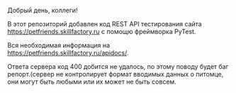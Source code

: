 Добрый день, коллеги!

В этот репозиторий добавлен код REST API тестирования сайта https://petfriends.skillfactory.ru с помощю фреймворка PyTest.

Вся необходимая информация на https://petfriends.skillfactory.ru/apidocs/.

Ответа сервера код 400 добится не удалось, по этому поводу будет баг репорт.(сервер не контролирует формат вводимых данных о питомце, они могут быть любыми
или их может не быть совсем.
